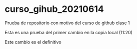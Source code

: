 # curso_gihub_20210614
Prueba de repositorio con motivo del curso de github clase 1

Esta es una prueba del primer cambio en la copia local (11:20)


Este cambio es el definitivo

